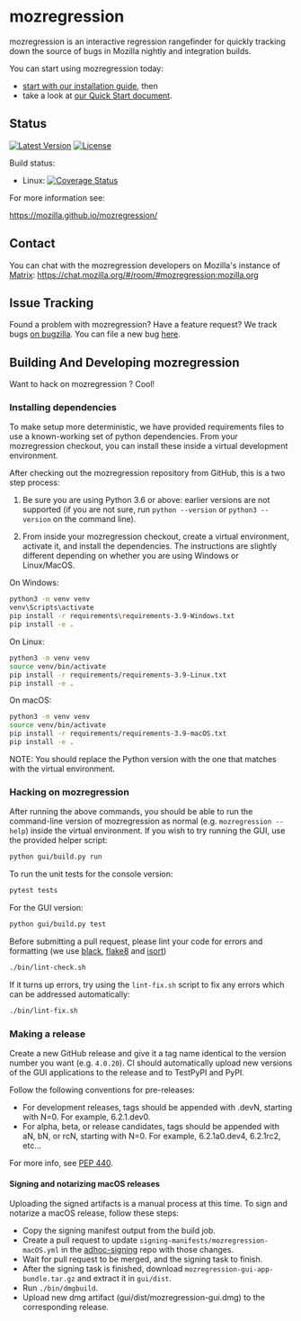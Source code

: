 # mozregression

mozregression is an interactive regression rangefinder for quickly tracking down the source of bugs in Mozilla nightly and integration builds.

You can start using mozregression today:

- [start with our installation guide](https://mozilla.github.io/mozregression/install.html), then
- take a look at [our Quick Start document](https://mozilla.github.io/mozregression/quickstart.html).

## Status

[![Latest Version](https://img.shields.io/pypi/v/mozregression.svg)](https://pypi.python.org/pypi/mozregression/)
[![License](https://img.shields.io/pypi/l/mozregression.svg)](https://pypi.python.org/pypi/mozregression/)

Build status:

- Linux:
  [![Coverage Status](https://img.shields.io/coveralls/mozilla/mozregression.svg)](https://coveralls.io/r/mozilla/mozregression)

For more information see:

https://mozilla.github.io/mozregression/

## Contact

You can chat with the mozregression developers on Mozilla's instance of [Matrix](https://chat.mozilla.org/#/room/#mozregression:mozilla.org): https://chat.mozilla.org/#/room/#mozregression:mozilla.org

## Issue Tracking

Found a problem with mozregression? Have a feature request? We track bugs [on bugzilla](https://bugzilla.mozilla.org/buglist.cgi?quicksearch=product%3ATesting%20component%3Amozregression&list_id=14890897).
You can file a new bug [here](https://bugzilla.mozilla.org/enter_bug.cgi?product=Testing&component=mozregression).

## Building And Developing mozregression

Want to hack on mozregression ? Cool!

### Installing dependencies

To make setup more deterministic, we have provided requirements files to use a known-working
set of python dependencies. From your mozregression checkout, you can install these inside
a virtual development environment.

After checking out the mozregression repository from GitHub, this is a two step process:

1. Be sure you are using Python 3.6 or above: earlier versions are not supported (if you
   are not sure, run `python --version` or `python3 --version` on the command line).

2. From inside your mozregression checkout, create a virtual environment, activate it, and install the dependencies. The instructions are slightly different depending on whether you are using Windows or Linux/MacOS.


On Windows:

```bash
python3 -m venv venv
venv\Scripts\activate
pip install -r requirements\requirements-3.9-Windows.txt
pip install -e .
```

On Linux:

```bash
python3 -m venv venv
source venv/bin/activate
pip install -r requirements/requirements-3.9-Linux.txt
pip install -e .
```

On macOS:

```bash
python3 -m venv venv
source venv/bin/activate
pip install -r requirements/requirements-3.9-macOS.txt
pip install -e .
```

NOTE: You should replace the Python version with the one that matches with the virtual environment.

### Hacking on mozregression

After running the above commands, you should be able to run the command-line version of
mozregression as normal (e.g. `mozregression --help`) inside the virtual environment. If
you wish to try running the GUI, use the provided helper script:

```bash
python gui/build.py run
```

To run the unit tests for the console version:

```bash
pytest tests
```

For the GUI version:

```bash
python gui/build.py test
```

Before submitting a pull request, please lint your code for errors and formatting (we use [black](https://black.readthedocs.io/en/stable/), [flake8](https://flake8.pycqa.org/en/latest/) and [isort](https://isort.readthedocs.io/en/latest/))

```bash
./bin/lint-check.sh
```

If it turns up errors, try using the `lint-fix.sh` script to fix any errors which can be addressed automatically:

```bash
./bin/lint-fix.sh
```

### Making a release

Create a new GitHub release and give it a tag name identical to the version number you want (e.g. `4.0.20`). CI should automatically upload new versions of the GUI applications to the release and to TestPyPI and PyPI.

Follow the following conventions for pre-releases:

- For development releases, tags should be appended with .devN, starting with N=0. For example, 6.2.1.dev0.
- For alpha, beta, or release candidates, tags should be appended with aN, bN, or rcN, starting with N=0. For example, 6.2.1a0.dev4, 6.2.1rc2, etc...

For more info, see [PEP 440](https://peps.python.org/pep-0440/).

#### Signing and notarizing macOS releases

Uploading the signed artifacts is a manual process at this time. To sign and notarize a macOS release, follow these steps:

- Copy the signing manifest output from the build job.
- Create a pull request to update `signing-manifests/mozregression-macOS.yml` in the [adhoc-signing](https://github.com/mozilla-releng/adhoc-signing) repo with those changes.
- Wait for pull request to be merged, and the signing task to finish.
- After the signing task is finished, download `mozregression-gui-app-bundle.tar.gz` and extract it in `gui/dist`.
- Run `./bin/dmgbuild`.
- Upload new dmg artifact (gui/dist/mozregression-gui.dmg) to the corresponding release.
